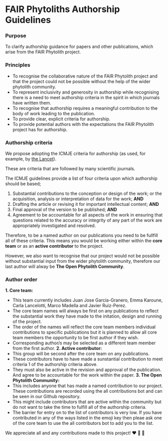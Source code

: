 # FAIR Phytoliths Authorship Guidelines

### Purpose
To clarify authorship guidance for papers and other publications, which arise from the FAIR Phytolith project.   

### Principles 
- To recognise the collaborative nature of the FAIR Phytolith project and that the project could not be possible without the help of the wider phytolith community.
- To represent inclusivity and generosity in authorship while recognising there is a need to meet authorship criteria in the spirit in which journals have written them.  
- To recognise that authorship requires a meaningful contribution to the body of work leading to the publication.
- To provide clear, explicit criteria for authorship.  
- To provide potential authors with the expectations the FAIR Phytolith project has for authorship.  

### Authorship criteria
We propose adopting the ICMJE criteria for authorship (as used, for example, by [the Lancet](thelancet.com/pb/assets/raw/Lancet/authors/tlrm-info-for-authors.pdf)). 

These are criteria that are followed by many scientific journals.

The ICMJE guidelines provide a list of four criteria upon which authorship should be based;
1. Substantial contributions to the conception or design of the work; or the acquisition, analysis or interpretation of data for the work; **AND**
2. Drafting the article or revising it for important intellectual content; **AND**
3. Final approval of the version to be published; **AND**
4. Agreement to be accountable for all aspects of the work in ensuring that questions related to the accuracy or integrity of any part of the work are appropriately investigated and resolved.

Therefore, to be a named author on our publications you need to be fullfill all of these criteria. This means you would be working either within the **core team** or as an **active contributor** to the project. 

However, we also want to recognise that our project would not be possible without substantial input from the wider phytolith community, therefore our last author will alway be **The Open Phytolith Community**.

### Author order

**1. Core team:**
  *  This team currently includes Juan Jose García-Granero, Emma Karoune, Carla Lancelotti, Marco Madella and Javier Ruiz-Perez.
  *  The core team names will always be first on any publications to reflect the substantial work they have made to the initation, design and running of the project. 
  *  The order of the names will reflect the core team members individual contributions to specific publications but it is planned to allow all core team members the opportunity to be first author if they wish. 
  *  Corresponding author/s may be selected as a different team member from the first author.
**2. Active contributor:**
  * This group will be second after the core team on any publications.
  * These contributors have to have made a sunstantial contribution to meet criteria 1 of the authorship criteria above.
  * They must also be active in the revision and approval of the publication. And agree to be accountable for the work within the paper.
**3. The Open Phytolith Community:**
  *  This includes anyone that has made a named contribution to our project. These contributions are recorded using the all contributions bot and can be seen in our Github repository. 
  *  This might include contributors that are active within the community but do not want to take the time to fulfill all of the authorship criteria.
  *  The barrier for entry on to the list of contributors is very low. If you have contributed in any of the ways listed in the emoji key then pleae ask one of the core team to use the all contributors bot to add you to the list.

We appreciate all and any contributions made to this project! ❤️ 🙌 🎉



